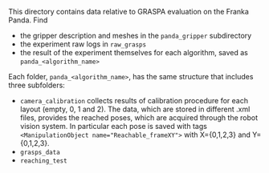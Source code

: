 This directory contains data relative to GRASPA evaluation on the Franka Panda.
Find 
- the gripper description and meshes in the `panda_gripper` subdirectory
- the experiment raw logs in `raw_grasps`
- the result of the experiment themselves for each algorithm, saved as `panda_<algorithm_name>`

Each folder, `panda_<algorithm_name>`, has the same structure that includes three subfolders:
- `camera_calibration` collects results of calibration procedure for each layout (empty, 0, 1 and 2). The data, which are stored in different .xml files,
   provides the reached poses, which are acquired through the robot vision system. In particular each pose is saved with tags `<ManipulationObject name="Reachable_frameXY">` with X={0,1,2,3} and Y={0,1,2,3}.
- `grasps_data` 
- `reaching_test`
